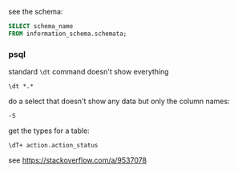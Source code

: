 see the schema:
```sql
SELECT schema_name
FROM information_schema.schemata;
```

### psql
standard `\dt` command doesn't show everything
```
\dt *.*
```

do a select that doesn't show any data but only the column names:
```
-S
```

get the types for a table:
```
\dT+ action.action_status
```
see https://stackoverflow.com/a/9537078
